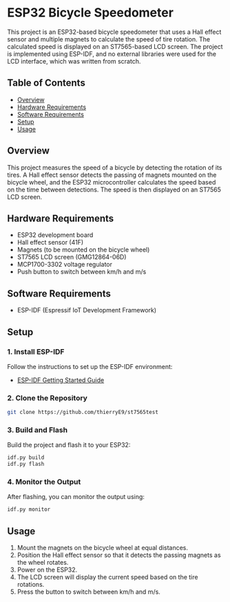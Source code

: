 # ESP32 Bicycle Speedometer

This project is an ESP32-based bicycle speedometer that uses a Hall effect sensor and multiple magnets to calculate the speed of tire rotation. The calculated speed is displayed on an ST7565-based LCD screen. The project is implemented using ESP-IDF, and no external libraries were used for the LCD interface, which was written from scratch.

## Table of Contents

- [Overview](#overview)
- [Hardware Requirements](#hardware-requirements)
- [Software Requirements](#software-requirements)
- [Setup](#setup)
- [Usage](#usage)

## Overview

This project measures the speed of a bicycle by detecting the rotation of its tires. A Hall effect sensor detects the passing of magnets mounted on the bicycle wheel, and the ESP32 microcontroller calculates the speed based on the time between detections. The speed is then displayed on an ST7565 LCD screen.

## Hardware Requirements

- ESP32 development board
- Hall effect sensor (41F)
- Magnets (to be mounted on the bicycle wheel)
- ST7565 LCD screen (GMG12864-06D)
- MCP1700-3302 voltage regulator
- Push button to switch between km/h and m/s

## Software Requirements

- ESP-IDF (Espressif IoT Development Framework)

## Setup

### 1. Install ESP-IDF

Follow the instructions to set up the ESP-IDF environment:
- [ESP-IDF Getting Started Guide](https://docs.espressif.com/projects/esp-idf/en/latest/esp32/get-started/)

### 2. Clone the Repository

```bash
git clone https://github.com/thierryE9/st7565test
```

### 3. Build and Flash

Build the project and flash it to your ESP32:

```bash
idf.py build
idf.py flash
```

### 4. Monitor the Output

After flashing, you can monitor the output using:

```bash
idf.py monitor
```

## Usage

1. Mount the magnets on the bicycle wheel at equal distances.
2. Position the Hall effect sensor so that it detects the passing magnets as the wheel rotates.
3. Power on the ESP32.
4. The LCD screen will display the current speed based on the tire rotations.
5. Press the button to switch between km/h and m/s.
